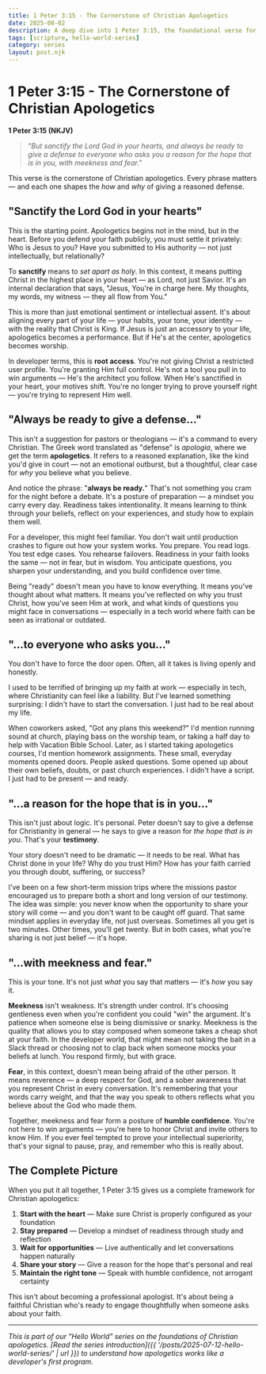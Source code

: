 ```yaml
---
title: 1 Peter 3:15 - The Cornerstone of Christian Apologetics
date: 2025-08-02
description: A deep dive into 1 Peter 3:15, the foundational verse for Christian apologetics, breaking down each phrase and its practical implications.
tags: [scripture, hello-world-series]
category: series
layout: post.njk
---
```


# 1 Peter 3:15 - The Cornerstone of Christian Apologetics

**1 Peter 3:15 (NKJV)**

> *"But sanctify the Lord God in your hearts, and always be ready to give a defense to everyone who asks you a reason for the hope that is in you, with meekness and fear."*

This verse is the cornerstone of Christian apologetics. Every phrase matters — and each one shapes the *how* and *why* of giving a reasoned defense.

## "Sanctify the Lord God in your hearts"

This is the starting point. Apologetics begins not in the mind, but in the heart. Before you defend your faith publicly, you must settle it privately: Who is Jesus to you? Have you submitted to His authority — not just intellectually, but relationally?

To **sanctify** means to *set apart as holy*. In this context, it means putting Christ in the highest place in your heart — as Lord, not just Savior. It's an internal declaration that says, "Jesus, You're in charge here. My thoughts, my words, my witness — they all flow from You."

This is more than just emotional sentiment or intellectual assent. It's about aligning every part of your life — your habits, your tone, your identity — with the reality that Christ is King. If Jesus is just an accessory to your life, apologetics becomes a performance. But if He's at the center, apologetics becomes worship.

In developer terms, this is **root access**. You're not giving Christ a restricted user profile. You're granting Him full control. He's not a tool you pull in to win arguments — He's the architect you follow. When He's sanctified in your heart, your motives shift. You're no longer trying to prove yourself right — you're trying to represent Him well.

## "Always be ready to give a defense…"

This isn't a suggestion for pastors or theologians — it's a command to every Christian. The Greek word translated as "defense" is *apologia*, where we get the term **apologetics**. It refers to a reasoned explanation, like the kind you'd give in court — not an emotional outburst, but a thoughtful, clear case for *why* you believe what you believe.

And notice the phrase: "**always be ready.**" That's not something you cram for the night before a debate. It's a posture of preparation — a mindset you carry every day. Readiness takes intentionality. It means learning to think through your beliefs, reflect on your experiences, and study how to explain them well.

For a developer, this might feel familiar. You don't wait until production crashes to figure out how your system works. You prepare. You read logs. You test edge cases. You rehearse failovers. Readiness in your faith looks the same — not in fear, but in wisdom. You anticipate questions, you sharpen your understanding, and you build confidence over time.

Being "ready" doesn't mean you have to know everything. It means you've thought about what matters. It means you've reflected on why you trust Christ, how you've seen Him at work, and what kinds of questions you might face in conversations — especially in a tech world where faith can be seen as irrational or outdated.

## "…to everyone who asks you…"

You don't have to force the door open. Often, all it takes is living openly and honestly.

I used to be terrified of bringing up my faith at work — especially in tech, where Christianity can feel like a liability. But I've learned something surprising: I didn't have to start the conversation. I just had to be real about my life.

When coworkers asked, "Got any plans this weekend?" I'd mention running sound at church, playing bass on the worship team, or taking a half day to help with Vacation Bible School. Later, as I started taking apologetics courses, I'd mention homework assignments. These small, everyday moments opened doors. People asked questions. Some opened up about their own beliefs, doubts, or past church experiences. I didn't have a script. I just had to be present — and ready.

## "…a reason for the hope that is in you…"

This isn't just about logic. It's personal. Peter doesn't say to give a defense for Christianity in general — he says to give a reason for *the hope that is in you*. That's your **testimony**.

Your story doesn't need to be dramatic — it needs to be real. What has Christ done in your life? Why do you trust Him? How has your faith carried you through doubt, suffering, or success?

I've been on a few short-term mission trips where the missions pastor encouraged us to prepare both a short and long version of our testimony. The idea was simple: you never know when the opportunity to share your story will come — and you don't want to be caught off guard. That same mindset applies in everyday life, not just overseas. Sometimes all you get is two minutes. Other times, you'll get twenty. But in both cases, what you're sharing is not just belief — it's hope.

## "…with meekness and fear."

This is your tone. It's not just *what* you say that matters — it's *how* you say it.

**Meekness** isn't weakness. It's strength under control. It's choosing gentleness even when you're confident you could "win" the argument. It's patience when someone else is being dismissive or snarky. Meekness is the quality that allows you to stay composed when someone takes a cheap shot at your faith. In the developer world, that might mean not taking the bait in a Slack thread or choosing not to clap back when someone mocks your beliefs at lunch. You respond firmly, but with grace.

**Fear**, in this context, doesn't mean being afraid of the other person. It means reverence — a deep respect for God, and a sober awareness that you represent Christ in every conversation. It's remembering that your words carry weight, and that the way you speak to others reflects what you believe about the God who made them.

Together, meekness and fear form a posture of **humble confidence**. You're not here to win arguments — you're here to honor Christ and invite others to know Him. If you ever feel tempted to prove your intellectual superiority, that's your signal to pause, pray, and remember who this is really about.

## The Complete Picture

When you put it all together, 1 Peter 3:15 gives us a complete framework for Christian apologetics:

1. **Start with the heart** — Make sure Christ is properly configured as your foundation
2. **Stay prepared** — Develop a mindset of readiness through study and reflection
3. **Wait for opportunities** — Live authentically and let conversations happen naturally
4. **Share your story** — Give a reason for the hope that's personal and real
5. **Maintain the right tone** — Speak with humble confidence, not arrogant certainty

This isn't about becoming a professional apologist. It's about being a faithful Christian who's ready to engage thoughtfully when someone asks about your faith.

---

*This is part of our "Hello World" series on the foundations of Christian apologetics. [Read the series introduction]({{ '/posts/2025-07-12-hello-world-series/' | url }}) to understand how apologetics works like a developer's first program.*
